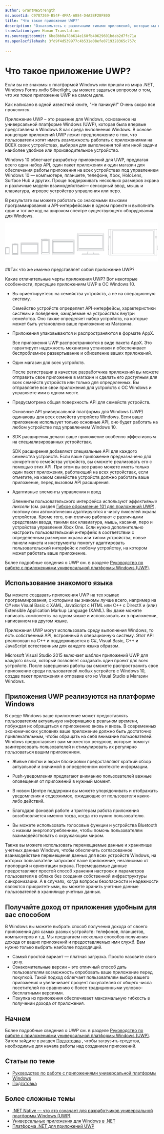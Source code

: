 ```yaml
---
author: GrantMeStrength
ms.assetid: C9787269-B54F-4FFA-A884-D4A3BF28F80D
title: "Что такое приложение UWP?"
description: "Ознакомьтесь с различными типами приложений, которые мы называем универсальными приложениями для Windows - это приложения Магазина Windows, приложения Магазина Windows Phone и приложения среды выполнения Windows."
translationtype: Human Translation
ms.sourcegitcommit: 6be8bb0a78b614e160fb40629601bdab2d7fc71a
ms.openlocfilehash: 3fd9f4d539977c4b531e08efe0719328365c757c

---
```


# Что такое приложение UWP?

Если вы не знакомы с платформой Windows или пришли из мира .NET, Windows Forms либо Silverlight, вы можете задаться вопросом о том, *что же такое* приложение UWP на самом деле. 

Как написано в одной известной книге, "Не паникуй!" Очень скоро все прояснится. 

Приложение UWP – это решение для Windows, основанное на универсальной платформе Windows (UWP), которая была впервые представлена в Windows 8 как среда выполнения Windows. В основе концепции приложений UWP лежит предположение о том, что пользователи хотят иметь *возможность* работать с приложениями на ВСЕХ своих устройствах, выбирая для выполнения той или иной задачи наиболее удобное или производительное устройство.

Windows 10 облегчает разработку приложений для UWP, предлагая всего один набор API, один пакет приложения и один магазин для обеспечения работы приложения на всех устройствах под управлением Windows 10 — компьютере, планшете, телефоне, Xbox, HoloLens, Surface Hub и других. Проще поддерживать несколько размеров экрана и различные модели взаимодействия— сенсорный ввод, мышь и клавиатура, игровое устройство управления или перо.

В результате вы можете работать со знакомыми языками программирования и API-интерфейсами в одном проекте и выполнять один и тот же код на широком спектре существующего оборудования для Windows.

![Устройства под управлением Windows](images/1894834-hig-device-primer-01-500.png)

##Так что же *именно* представляет собой приложение UWP?


Какие отличительные черты приложения UWP? Вот некоторые особенности, присущие приложениям UWP в ОС Windows 10.

-   Вы ориентируетесь на семейства устройств, а не на операционную систему.

    Семейство устройств определяет API-интерфейсы, характеристики системы и поведение, ожидаемые на устройствах внутри семейства. Оно также определяет набор устройств, на которые может быть установлено ваше приложение из Магазина.

-   Приложения упаковываются и распространяются в формате AppX.

    Все приложения UWP распространяются в виде пакета AppX. Это гарантирует надежность механизма установки и обеспечивает беспроблемное развертывание и обновление ваших приложений.

-   Один магазин для всех устройств.

    После регистрации в качестве разработчика приложений вы можете отправить свое приложение в магазин и сделать его доступным для всех семейств устройств или только для определенных. Вы отправляете все свои приложения для устройств с ОС Windows и управляете ими в одном месте.

-   Предусмотрена общая поверхность API для семейств устройств.

    Основные API универсальной платформы для Windows (UWP) одинаковы для всех семейств устройств Windows. Если ваше приложение использует только основные API, оно будет работать на любом устройстве под управлением Windows 10.

-   SDK расширения делают ваше приложение особенно эффективным на специализированных устройствах.

    SDK расширения добавляют специальные API для каждого семейства устройств. Если ваше приложение предназначено для конкретного семейства устройств, вы сможете реализовать его с помощью этих API. При этом вы все равно можете иметь только один пакет приложения, работающий на всех устройствах, если отметите, на каком семействе устройств должно работать ваше приложение, перед вызовом API расширения.

-   Адаптивные элементы управления и ввод

    Элементы пользовательского интерфейса используют *эффективные пиксели* (см. раздел [Гибкое оформление 101 для приложений UWP](https://msdn.microsoft.com/library/windows/apps/Dn958435)), поэтому они автоматически адаптируются к числу пикселей экрана устройства. Кроме того, они отлично работают с различными средствами ввода, такими как клавиатура, мышь, касания, перо и устройства управления Xbox One. Если нужно дополнительно настроить пользовательский интерфейс в соответствии с определенным размером экрана или типом устройства, новые панели макета и инструменты помогут адаптировать пользовательский интерфейс к любому устройству, на котором может работать ваше приложение.

Более подробные сведения о UWP см. в разделе [Руководство по работе с приложениями универсальной платформы Windows (UWP)](universal-application-platform-guide.md).

## Использование знакомого языка


Вы можете создавать приложения UWP на тех языках программирования, с которыми вы знакомы лучше всего, например на C# или Visual Basic с XAML, JavaScript с HTML или C++ с DirectX и (или) Extensible Application Markup Language (XAML). Вы даже можете написать компоненты на одном языке и использовать их в приложении, написанном на другом языке.

Приложения UWP могут использовать среду выполнения Windows, то есть собственный API, встроенный в операционную систему. Этот API реализован на C++ и поддерживается в C#, Visual Basic, C++ и JavaScript естественным для каждого языка образом.

Microsoft Visual Studio 2015 включает шаблон приложений UWP для каждого языка, который позволяет создавать один проект для всех устройств. После завершения работы вы сможете распространить свое приложение среди пользователей любых устройств с Windows 10, создав пакет приложения и отправив его из Visual Studio в Магазин Windows.

## Приложения UWP реализуются на платформе Windows


В среде Windows ваше приложение может предоставлять пользователям актуальную информацию в реальном времени, побуждая их обращаться к приложению вновь и вновь. В современных экономических условиях ваше приложение должно быть достаточно привлекательным, чтобы обращать на себя внимание пользователей. Windows предоставляет вам множество ресурсов, которые помогут заинтересовать пользователей и стимулировать их регулярно пользоваться вашим приложением.

-   Живые плитки и экран блокировки предоставляют краткий обзор актуальной и значимой в определенном контексте информации.
-   Push-уведомления предлагают вниманию пользователей важные оповещения от приложений в нужный момент.

-   В новом Центре поддержки вы можете упорядочивать и отображать уведомления и содержимое, ожидающие от пользователя каких-либо действий.

-   Благодаря фоновой работе и триггерам работа приложения возобновляется именно тогда, когда это нужно пользователю.

-   Вы можете использовать голосовые функции и устройства Bluetooth с низким энергопотреблением, чтобы помочь пользователям взаимодействовать с окружающим миром.

Также вы можете использовать перемещаемые данные и хранилище учетных данных Windows, чтобы обеспечить согласованное взаимодействие перемещения данных для всех устройств Windows, на которых пользователи запускают ваше приложение, независимо от пропорций и ориентации экрана. Перемещаемые данные предоставляют простой способ хранения настроек и параметров пользователя в облаке без создания собственной инфраструктуры синхронизации. А в случаях, когда вопросы безопасности и надежности являются приоритетными, вы можете хранить учетные данные пользователей в хранилище учетных данных.

##  Получайте доход от приложения удобным для вас способом


В Windows вы можете выбрать способ получения дохода от своего приложения для самых разных устройств: телефонов, планшетов, компьютеров и т.д. Мы предлагаем несколько способов получения дохода от ваших приложений и предоставляемых ими служб. Вам нужно только выбрать наиболее подходящий.

-   Самый простой вариант — платная загрузка. Просто назовите свою цену.
-   Ознакомительные версии – это отличный способ дать пользователям возможность опробовать ваше приложение перед покупкой. Такой подход облегчает пользователям выбор вашего приложения и увеличивает процент покупателей от общего числа посетителей по сравнению с более традиционными условно-бесплатными версиями.
-   Покупка из приложения обеспечивает максимальную гибкость в получении дохода от приложения.

## Начнем


Более подробные сведения о UWP см. в разделе [Руководство по работе с приложениями универсальной платформы Windows (UWP)](universal-application-platform-guide.md). Затем зайдите в раздел [Подготовка](get-set-up.md) , чтобы загрузить средства, необходимые для начала работы над созданием приложений.

## Статьи по теме


* [Руководство по работе с приложениями универсальной платформы Windows](universal-application-platform-guide.md)
* [Подготовка](get-set-up.md)

## Более сложные темы

* [.NET Native — что это означает для разработчиков универсальной платформы Windows (UWP)](https://blogs.windows.com/buildingapps/2015/08/20/net-native-what-it-means-for-universal-windows-platform-uwp-developers/#TYsD3tJuBJpK3Hc7.97)
* [Универсальные приложения для Windows в .NET](https://blogs.msdn.microsoft.com/dotnet/2015/07/30/universal-windows-apps-in-net)
* [Платформа .NET для приложений UWP](https://msdn.microsoft.com/en-us/library/mt185501.aspx)



<!--HONumber=Sep16_HO3-->


